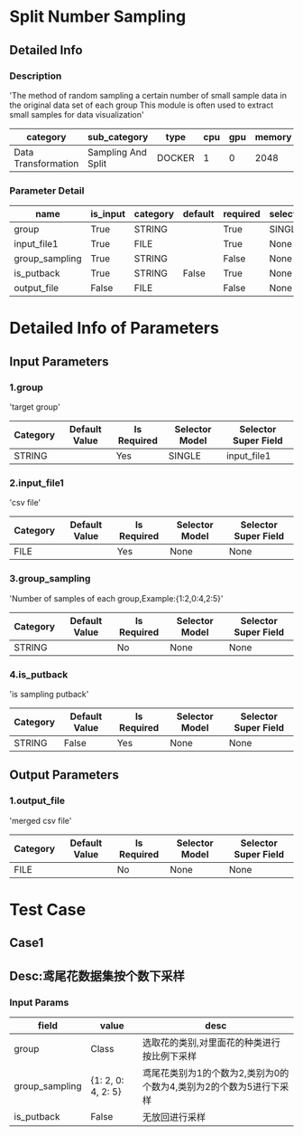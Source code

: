 # Split Number Sampling
## Detailed Info
### Description
'The method of random sampling a certain number of small sample data in the original data set of each group This module is often used to extract small samples for data visualization'


| category | sub_category | type | cpu | gpu | memory | pipe_status |
| --- | --- | --- | --- | --- | --- | --- |
| Data Transformation | Sampling And Split | DOCKER | 1 | 0 | 2048 | allow |


### Parameter Detail

| name | is_input | category | default | required | selector_model |
| --- | --- | --- | --- | --- | --- |
| group | True | STRING |  | True | SINGLE |
| input_file1 | True | FILE |  | True | None |
| group_sampling | True | STRING |  | False | None |
| is_putback | True | STRING | False | True | None |
| output_file | False | FILE |  | False | None |


# Detailed Info of Parameters
## Input Parameters
### 1.group
'target group'


| Category | Default Value | Is Required | Selector Model | Selector Super Field |
| --- | --- | --- | --- | --- |
| STRING |  | Yes | SINGLE | input_file1 |


### 2.input_file1
'csv file'


| Category | Default Value | Is Required | Selector Model | Selector Super Field |
| --- | --- | --- | --- | --- |
| FILE |  | Yes | None | None |


### 3.group_sampling
'Number of samples of each group,Example:{1:2,0:4,2:5}'


| Category | Default Value | Is Required | Selector Model | Selector Super Field |
| --- | --- | --- | --- | --- |
| STRING |  | No | None | None |


### 4.is_putback
'is sampling putback'


| Category | Default Value | Is Required | Selector Model | Selector Super Field |
| --- | --- | --- | --- | --- |
| STRING | False | Yes | None | None |


## Output Parameters
### 1.output_file
'merged csv file'


| Category | Default Value | Is Required | Selector Model | Selector Super Field |
| --- | --- | --- | --- | --- |
| FILE |  | No | None | None |



# Test Case
## Case1
## Desc:鸢尾花数据集按个数下采样
### Input Params

| field | value | desc |
| --- | --- | --- |
| group | Class | 选取花的类别,对里面花的种类进行按比例下采样 |
| group_sampling | {1: 2, 0: 4, 2: 5} | 鸢尾花类别为1的个数为2,类别为0的个数为4,类别为2的个数为5进行下采样 |
| is_putback | False | 无放回进行采样 |


